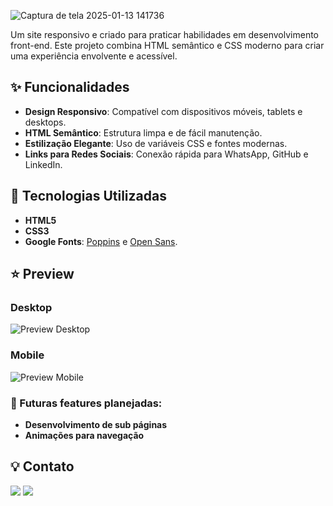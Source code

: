 ![Captura de tela 2025-01-13 141736](https://github.com/user-attachments/assets/cb36d35b-b23b-4552-9ae5-37d0d7c3c727)

Um site responsivo e criado para praticar habilidades em desenvolvimento front-end. Este projeto combina HTML semântico e CSS moderno para criar uma experiência envolvente e acessível.

## ✨ Funcionalidades

- **Design Responsivo**: Compatível com dispositivos móveis, tablets e desktops.
- **HTML Semântico**: Estrutura limpa e de fácil manutenção.
- **Estilização Elegante**: Uso de variáveis CSS e fontes modernas.
- **Links para Redes Sociais**: Conexão rápida para WhatsApp, GitHub e LinkedIn.

## 🔧 Tecnologias Utilizadas

- **HTML5**
- **CSS3**
- **Google Fonts**: [Poppins](https://fonts.google.com/specimen/Poppins) e [Open Sans](https://fonts.google.com/specimen/Open+Sans).

## ⭐ Preview

### Desktop
![Preview Desktop](https://raw.githubusercontent.com/evertonmissiagia/basic-portfolio-2/main/assets/img/preview-desktop.png)

### Mobile
![Preview Mobile](https://raw.githubusercontent.com/evertonmissiagia/basic-portfolio-2/main/assets/img/preview-mobile.png)

### 🔧 Futuras features planejadas:

- **Desenvolvimento de sub páginas**
- **Animações para navegação**

## 💡 Contato

<a href = "mailto:eamissiagia@gmail.com"><img loading="lazy" src="https://img.shields.io/badge/Gmail-D14836?style=for-the-badge&logo=gmail&logoColor=white" target="_blank"></a>
<a href="https://www.linkedin.com/in/everton-augusto-missiagia-391936162" target="_blank"><img loading="lazy" src="https://img.shields.io/badge/-LinkedIn-%230077B5?style=for-the-badge&logo=linkedin&logoColor=white" target="_blank"></a>   
